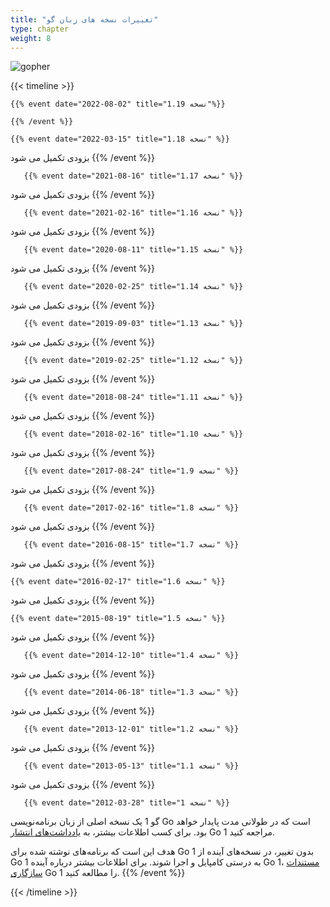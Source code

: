 ```yaml
---
title: "تغییرات نسخه های زبان گو"
type: chapter
weight: 8
---
```


 ![gopher](../../assets/img/content/changes/logo.png)
 

{{< timeline >}}

    {{% event date="2022-08-02" title="نسخه 1.19"%}}
 
    {{% /event %}}

    {{% event date="2022-03-15" title="نسخه 1.18" %}}
بزودی تکمیل می شود
    {{% /event %}}

       {{% event date="2021-08-16" title="نسخه 1.17" %}}
بزودی تکمیل می شود
    {{% /event %}}

       {{% event date="2021-02-16" title="نسخه 1.16" %}}
بزودی تکمیل می شود
    {{% /event %}}

       {{% event date="2020-08-11" title="نسخه 1.15" %}}
بزودی تکمیل می شود
    {{% /event %}}

       {{% event date="2020-02-25" title="نسخه 1.14" %}}
بزودی تکمیل می شود
    {{% /event %}}

       {{% event date="2019-09-03" title="نسخه 1.13" %}}
بزودی تکمیل می شود
    {{% /event %}}

       {{% event date="2019-02-25" title="نسخه 1.12" %}}
بزودی تکمیل می شود
    {{% /event %}}

       {{% event date="2018-08-24" title="نسخه 1.11" %}}
بزودی تکمیل می شود
    {{% /event %}}

       {{% event date="2018-02-16" title="نسخه 1.10" %}}
بزودی تکمیل می شود
    {{% /event %}}

       {{% event date="2017-08-24" title="نسخه 1.9" %}}
بزودی تکمیل می شود
    {{% /event %}}

       {{% event date="2017-02-16" title="نسخه 1.8" %}}
بزودی تکمیل می شود
    {{% /event %}}

       {{% event date="2016-08-15" title="نسخه 1.7" %}}
بزودی تکمیل می شود
    {{% /event %}}


    {{% event date="2016-02-17" title="نسخه 1.6" %}}
بزودی تکمیل می شود
    {{% /event %}}


    {{% event date="2015-08-19" title="نسخه 1.5" %}}
بزودی تکمیل می شود
    {{% /event %}}

       {{% event date="2014-12-10" title="نسخه 1.4" %}}
بزودی تکمیل می شود
    {{% /event %}}

       {{% event date="2014-06-18" title="نسخه 1.3" %}}
بزودی تکمیل می شود
    {{% /event %}}

       {{% event date="2013-12-01" title="نسخه 1.2" %}}
بزودی تکمیل می شود
    {{% /event %}}

       {{% event date="2013-05-13" title="نسخه 1.1" %}}
بزودی تکمیل می شود
    {{% /event %}}

       {{% event date="2012-03-28" title="نسخه 1" %}}
گو 1 یک نسخه اصلی از زبان برنامه‌نویسی Go است که در طولانی مدت پایدار خواهد بود. برای کسب اطلاعات بیشتر، به [یادداشت‌های انتشار](https://go.dev/doc/go1.html) Go 1 مراجعه کنید.

هدف این است که برنامه‌های نوشته شده برای Go 1 بدون تغییر، در نسخه‌های آینده از Go 1 به درستی کامپایل و اجرا شوند. برای اطلاعات بیشتر درباره آینده Go 1، [مستندات سازگاری](https://go.dev/doc/go1compat.html) Go 1 را مطالعه کنید.
    {{% /event %}}

{{< /timeline >}}
